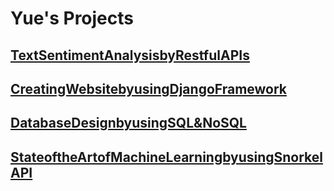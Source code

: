 # Yue's Projects
## [TextSentimentAnalysisbyRestfulAPIs](https://github.com/yueyue4737/tweepyandGoogleNLP_YueLiu)
## [CreatingWebsitebyusingDjangoFramework](https://github.com/yueyue4737/DjangoREST_YueLiu)
## [DatabaseDesignbyusingSQL&NoSQL](https://github.com/yueyue4737/SnorkelAPI_YueLiu)
## [StateoftheArtofMachineLearningbyusingSnorkelAPI](https://github.com/yueyue4737/SnorkelAPI_YueLiu)
